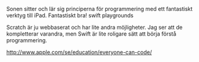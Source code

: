 Sonen sitter och lär sig principerna för programmering med ett fantastiskt verktyg till iPad. Fantastiskt bra!
swift playgrounds

Scratch är ju webbaserat och har lite andra möjligheter. Jag ser att de kompletterar varandra, men Swift är lite roligare sätt att börja förstå programmering.

http://www.apple.com/se/education/everyone-can-code/
